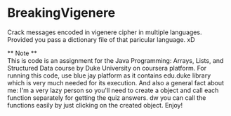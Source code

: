# BreakingVigenere
Crack messages encoded in vigenere cipher in multiple languages. Provided you pass a dictionary file of that paricular language.  xD
  
** Note **  
This is code is an assignment for the Java Programming: Arrays, Lists, and Structured Data course by Duke University on coursera platform.
For running this code, use blue jay platform as it contains edu.duke library which is very much needed for its execution.
And also a general fact about me: I'm a very lazy person so you'll need to create a object and call each function separately for getting the quiz answers. dw you can call the functions easily by just clicking on the created object. Enjoy!
